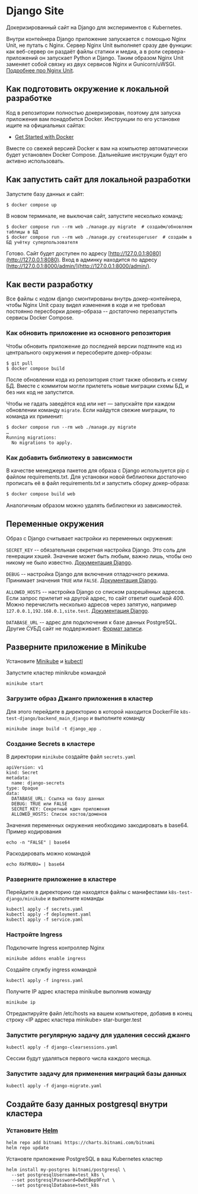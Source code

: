 # Django Site

Докеризированный сайт на Django для экспериментов с Kubernetes.

Внутри контейнера Django приложение запускается с помощью Nginx Unit, не путать с Nginx. Сервер Nginx Unit выполняет сразу две функции: как веб-сервер он раздаёт файлы статики и медиа, а в роли сервера-приложений он запускает Python и Django. Таким образом Nginx Unit заменяет собой связку из двух сервисов Nginx и Gunicorn/uWSGI. [Подробнее про Nginx Unit](https://unit.nginx.org/).

## Как подготовить окружение к локальной разработке

Код в репозитории полностью докеризирован, поэтому для запуска приложения вам понадобится Docker. Инструкции по его установке ищите на официальных сайтах:

- [Get Started with Docker](https://www.docker.com/get-started/)

Вместе со свежей версией Docker к вам на компьютер автоматически будет установлен Docker Compose. Дальнейшие инструкции будут его активно использовать.

## Как запустить сайт для локальной разработки

Запустите базу данных и сайт:

```shell
$ docker compose up
```

В новом терминале, не выключая сайт, запустите несколько команд:

```shell
$ docker compose run --rm web ./manage.py migrate  # создаём/обновляем таблицы в БД
$ docker compose run --rm web ./manage.py createsuperuser  # создаём в БД учётку суперпользователя
```

Готово. Сайт будет доступен по адресу [http://127.0.0.1:8080](http://127.0.0.1:8080). Вход в админку находится по адресу [http://127.0.0.1:8000/admin/](http://127.0.0.1:8000/admin/).

## Как вести разработку

Все файлы с кодом django смонтированы внутрь докер-контейнера, чтобы Nginx Unit сразу видел изменения в коде и не требовал постоянно пересборки докер-образа -- достаточно перезапустить сервисы Docker Compose.

### Как обновить приложение из основного репозитория

Чтобы обновить приложение до последней версии подтяните код из центрального окружения и пересоберите докер-образы:

``` shell
$ git pull
$ docker compose build
```

После обновлении кода из репозитория стоит также обновить и схему БД. Вместе с коммитом могли прилететь новые миграции схемы БД, и без них код не запустится.

Чтобы не гадать заведётся код или нет — запускайте при каждом обновлении команду `migrate`. Если найдутся свежие миграции, то команда их применит:

```shell
$ docker compose run --rm web ./manage.py migrate
…
Running migrations:
  No migrations to apply.
```

### Как добавить библиотеку в зависимости

В качестве менеджера пакетов для образа с Django используется pip с файлом requirements.txt. Для установки новой библиотеки достаточно прописать её в файл requirements.txt и запустить сборку докер-образа:

```sh
$ docker compose build web
```

Аналогичным образом можно удалять библиотеки из зависимостей.

<a name="env-variables"></a>
## Переменные окружения

Образ с Django считывает настройки из переменных окружения:

`SECRET_KEY` -- обязательная секретная настройка Django. Это соль для генерации хэшей. Значение может быть любым, важно лишь, чтобы оно никому не было известно. [Документация Django](https://docs.djangoproject.com/en/3.2/ref/settings/#secret-key).

`DEBUG` -- настройка Django для включения отладочного режима. Принимает значения `TRUE` или `FALSE`. [Документация Django](https://docs.djangoproject.com/en/3.2/ref/settings/#std:setting-DEBUG).

`ALLOWED_HOSTS` -- настройка Django со списком разрешённых адресов. Если запрос прилетит на другой адрес, то сайт ответит ошибкой 400. Можно перечислить несколько адресов через запятую, например `127.0.0.1,192.168.0.1,site.test`. [Документация Django](https://docs.djangoproject.com/en/3.2/ref/settings/#allowed-hosts).

`DATABASE_URL` -- адрес для подключения к базе данных PostgreSQL. Другие СУБД сайт не поддерживает. [Формат записи](https://github.com/jacobian/dj-database-url#url-schema).


## Разверните приложение в Minikube

Установите [Minikube](https://minikube.sigs.k8s.io/docs/start/?arch=%2Fwindows%2Fx86-64%2Fstable%2F.exe+download) и [kubectl](https://kubernetes.io/ru/docs/tasks/tools/install-kubectl/)

Запустите кластер minikrube командой
```shell
minikube start
```
### Загрузите образ Джанго приложения в кластер

Для этого перейдите в директорию в которой находится DockerFile `k8s-test-django/backend_main_django` и выполните команду
```shell
minikube image build -t django_app .
```

### Создание Secrets в кластере

В директории `minikube` создайте файл `secrets.yaml` 

```
apiVersion: v1
kind: Secret
metadata:
  name: django-secrets
type: Opaque
data:
  DATABASE_URL: Ссылка на базу данных
  DEBUG: TRUE или FALSE
  SECRET_KEY: Секретный кдюч приложения
  ALLOWED_HOSTS: Список хостов/доменов
```
Значения переменных окружения необходимо закодировать в base64.
Пример кодирования
```shell
echo -n "FALSE" | base64
```
Раскодировать можно командой
```shell
echo RkFMU0U= | base64
```

### Разверните приложение в кластере

Перейдите в директорию где находятся файлы с манифестами `k8s-test-django/minikube` и выполните команды
```shell
kubectl apply -f secrets.yaml
kubectl apply -f deployment.yaml
kubectl apply -f service.yaml
```

### Настройте Ingress

Подключите Ingress контроллер Nginx
```shell
minikube addons enable ingress
```
Создайте службу ingress командой
```shell
kubectl apply -f ingress.yaml
```

Получите IP адрес кластера minikube выполнив команду
```shell
minikube ip
```
Отредактируйте файл /etc/hosts на вашем компьютере, добавив в конец строку
<IP адрес кластера minikube> star-burger.test

### Запустите регулярную задачу для удаления сессий джанго

```shell
kubectl apply -f django-clearsessions.yaml
```
Сессии будут удаляться первого числа каждого месяца.

### Запустите задачу для применения миграций базы данных

```shell
kubectl apply -f django-migrate.yaml
```

## Создайте базу данных postgresql внутри кластера

### Установите [Helm](https://helm.sh/)


``` shell   
helm repo add bitnami https://charts.bitnami.com/bitnami
helm repo update
```

Установте приложение PostgreSQL в ваш Kubernetes кластер
```shell
helm install my-postgres bitnami/postgresql \
  --set postgresqlUsername=test_k8s \
  --set postgresqlPassword=OwOtBep9Frut \
  --set postgresqlDatabase=test_k8s
```
